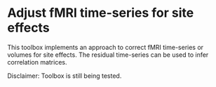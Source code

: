 # Adjust fMRI time-series for site effects

This toolbox implements an approach to correct fMRI time-series or volumes for site effects. The residual time-series can be used to infer correlation matrices. 

Disclaimer: Toolbox is still being tested. 